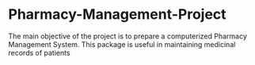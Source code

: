 # Pharmacy-Management-Project
The main objective of the project is to prepare a computerized Pharmacy Management System. This package is useful in maintaining medicinal records of patients
